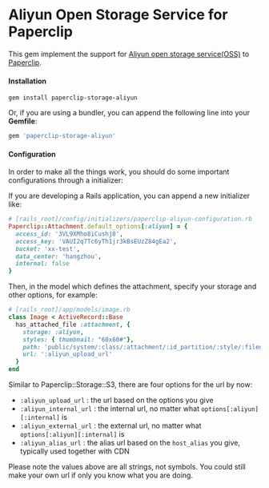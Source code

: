 Aliyun Open Storage Service for Paperclip
===
This gem implement the support for [Aliyun open storage service(OSS)](http://oss.aliyun.com) to [Paperclip](https://github.com/thoughtbot/paperclip).

#### Installation
```shell
gem install paperclip-storage-aliyun
```
Or, if you are using a bundler, you can append the following line into your **Gemfile**:
```ruby
gem 'paperclip-storage-aliyun'
```

#### Configuration
In order to make all the things work, you should do some important configurations through a initializer:

If you are developing a Rails application, you can append a new initializer like:
```ruby
# [rails_root]/config/initializers/paperclip-aliyun-configuration.rb
Paperclip::Attachment.default_options[:aliyun] = {
  access_id: '3VL9XMho8iCushj8',
  access_key: 'VAUI2q7Tc6yTh1jr3kBsEUzZ84gEa2',
  bucket: 'xx-test',
  data_center: 'hangzhou',
  internal: false
}
```
Then, in the model which defines the attachment, specify your storage and other options, for example:
```ruby
# [rails_root]/app/models/image.rb
class Image < ActiveRecord::Base
  has_attached_file :attachment, {
    storage: :aliyun,
    styles: { thumbnail: "60x60#"},
    path: 'public/system/:class/:attachment/:id_partition/:style/:filename',
    url: ':aliyun_upload_url'
  }
end
```

Similar to Paperclip::Storage::S3, there are four options for the url by now:
- `:aliyun_upload_url` : the url based on the options you give
- `:aliyun_internal_url` : the internal url, no matter what `options[:aliyun][:internal]` is
- `:aliyun_external_url` : the external url, no matter what `options[:aliyun][:internal]` is
- `:aliyun_alias_url` : the alias url based on the `host_alias` you give, typically used together with CDN

Please note the values above are all strings, not symbols. You could still make your own url if only you know what you are doing.
